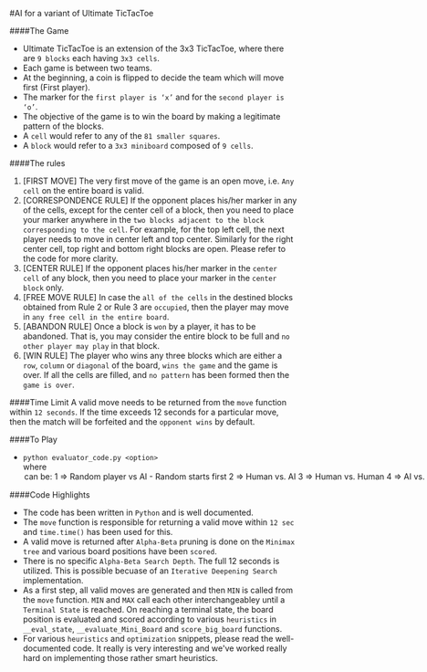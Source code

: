 #AI for a variant of Ultimate TicTacToe

####The Game
- Ultimate TicTacToe is an extension of the 3x3 TicTacToe, where there are `9 blocks` each having `3x3 cells`.
- Each game is between two teams.
- At the beginning, a coin is flipped to decide the team which will move first (First player).
- The marker for the `first player is ‘x’` and for the `second player is ‘o’`.
- The objective of the game is to win the board by making a legitimate pattern of the blocks.
- A `cell` would refer to any of the `81 smaller squares`.
- A `block` would refer to a `3x3 miniboard` composed of `9 cells`.

####The rules
1. [FIRST MOVE] The very first move of the game is an open move, i.e. `Any cell` on the entire board is valid.
2. [CORRESPONDENCE RULE] If the opponent places his/her marker in any of the cells, except for the center cell of a block, then you need to place your marker anywhere in the `two blocks adjacent to the block corresponding to the cell`. For example, for the top left cell, the next player needs to move in center left and top center. Similarly for the right center cell, top right and bottom right blocks are open. Please refer to the code for more clarity.
3. [CENTER RULE] If the opponent places his/her marker in the `center cell` of any block, then you need to place your marker in the `center block` only.
4. [FREE MOVE RULE] In case the `all of the cells` in the destined blocks obtained from Rule 2 or Rule 3 are `occupied`, then the player may move in `any free cell in the entire board`.
5. [ABANDON RULE] Once a block is `won` by a player, it has to be abandoned. That is, you may consider the entire block to be full and `no other player may play` in that block.
6. [WIN RULE] The player who wins any three blocks which are either a `row`, `column` or `diagonal` of the board, `wins the game` and the game is over. If all the cells are filled, and `no pattern` has been formed then the `game is
over`.

####Time Limit
A valid move needs to be returned from the `move` function within `12 seconds`. If the time exceeds 12 seconds for a particular move, then the match will be forfeited and the `opponent wins` by default.

####To Play
- `python evaluator_code.py <option>`  
where <option> can be:  
		1 => Random player vs AI - Random starts first
                2 => Human vs. AI
                3 => Human vs. Human
                4 => AI vs. Random player - AI starts first
                5 => AI vs NaiveAI - AI moves first
                6 => NaiveAI vs AI - NaiveAI moves first
                7 => AI1 vs AI2 - AI1 moves first
                8 => AI vs OldAI - OldAI moves first
                9 => AI vs OldAI - AI moves first
                10 => 27 vs 64 - 64 moves first
                11 => 27 vs 64 - 27 moves first

####Code Highlights
- The code has been written in `Python` and is well documented.
- The `move` function is responsible for returning a valid move within `12 sec` and `time.time()` has been used for this.
- A valid move is returned after `Alpha-Beta` pruning is done on the `Minimax tree` and various board positions have been `scored`.
- There is no specific `Alpha-Beta Search Depth`. The full 12 seconds is utilized. This is possible becuase of an `Iterative Deepening Search` implementation.
- As a first step, all valid moves are generated and then `MIN` is called from the `move` function. `MIN` and `MAX` call each other interchangeabley until a `Terminal State` is reached. On reaching a terminal state, the board position is evaluated and scored according to various `heuristics` in `__eval_state`, `__evaluate_Mini_Board` and `score_big_board` functions.
- For various `heuristics` and `optimization` snippets, please read the well-documented code. It really is very interesting and we've worked really hard on implementing those rather smart heuristics.



